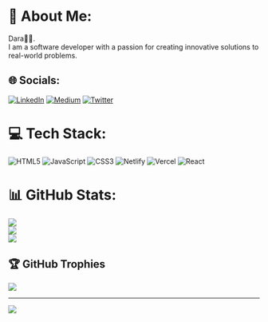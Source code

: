 # 💫 About Me:
Dara👏🏾. <br> I am a software developer with a passion for creating innovative solutions to real-world problems. <br>


## 🌐 Socials:
[![LinkedIn](https://img.shields.io/badge/LinkedIn-%230077B5.svg?logo=linkedin&logoColor=white)](https://www.linkedin.com/in/ajao-emmanuel-oluwadara/) [![Medium](https://img.shields.io/badge/Medium-12100E?logo=medium&logoColor=white)](https://medium.com/@Oluwadara) [![Twitter](https://img.shields.io/badge/Twitter-%231DA1F2.svg?logo=Twitter&logoColor=white)](https://twitter.com/Priest_____) 

# 💻 Tech Stack:
![HTML5](https://img.shields.io/badge/html5-%23E34F26.svg?style=for-the-badge&logo=html5&logoColor=white) ![JavaScript](https://img.shields.io/badge/javascript-%23323330.svg?style=for-the-badge&logo=javascript&logoColor=%23F7DF1E) ![CSS3](https://img.shields.io/badge/css3-%231572B6.svg?style=for-the-badge&logo=css3&logoColor=white) ![Netlify](https://img.shields.io/badge/netlify-%23000000.svg?style=for-the-badge&logo=netlify&logoColor=#00C7B7) ![Vercel](https://img.shields.io/badge/vercel-%23000000.svg?style=for-the-badge&logo=vercel&logoColor=white) ![React](https://img.shields.io/badge/react-%2320232a.svg?style=for-the-badge&logo=react&logoColor=%2361DAFB) 
# 📊 GitHub Stats:
![](https://github-readme-stats.vercel.app/api?username=priest-tz&theme=dark&hide_border=false&include_all_commits=false&count_private=false)<br/>
![](https://github-readme-streak-stats.herokuapp.com/?user=priest-tz&theme=dark&hide_border=false)<br/>
![](https://github-readme-stats.vercel.app/api/top-langs/?username=priest-tz&theme=dark&hide_border=false&include_all_commits=false&count_private=false&layout=compact)

## 🏆 GitHub Trophies
![](https://github-profile-trophy.vercel.app/?username=priest-tz&theme=radical&no-frame=false&no-bg=true&margin-w=4)

---
[![](https://visitcount.itsvg.in/api?id=priest-tz&icon=8&color=0)](https://visitcount.itsvg.in)

